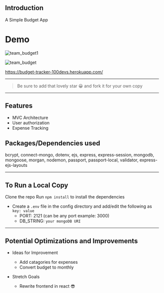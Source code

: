 ## Introduction

A Simple Budget App

# Demo
![team_budget1](https://user-images.githubusercontent.com/67307808/188751875-113a28bd-5aa1-4e19-9140-267b12599e14.gif)

![team_budget](https://user-images.githubusercontent.com/67307808/188751869-2db12189-c8ea-4112-bcf0-73c5e05427c1.gif)

https://budget-tracker-100devs.herokuapp.com/

---

> Be sure to add that lovely star 😀 and fork it for your own copy

---

## Features

- MVC Architecture
- User authorization
- Expense Tracking 

## Packages/Dependencies used

bcrypt, connect-mongo, dotenv, ejs, express, express-session, mongodb, mongoose, morgan, nodemon, passport, passport-local, validator, express-ejs-layouts

---

## To Run a Local Copy

Clone the repo
Run `npm install` to install the dependencies

-   Create a `.env` file in the config directory and add/edit the following as `key: value`
    -   PORT: 2121 (can be any port example: 3000)
    -   DB_STRING: `your mongoDB URI`

---

## Potential Optimizations and Improvements

-   Ideas for Improvement

    -   Add catagories for expenses
    -   Convert budget to monthly

-   Stretch Goals
    -   Rewrite frontend in react 😎
